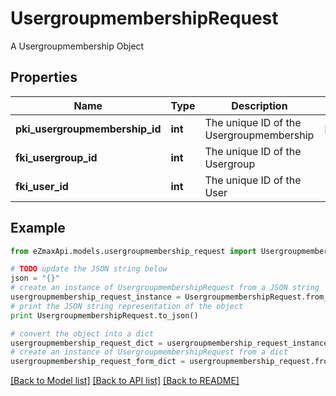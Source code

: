 # UsergroupmembershipRequest

A Usergroupmembership Object

## Properties

Name | Type | Description | Notes
------------ | ------------- | ------------- | -------------
**pki_usergroupmembership_id** | **int** | The unique ID of the Usergroupmembership | [optional] 
**fki_usergroup_id** | **int** | The unique ID of the Usergroup | 
**fki_user_id** | **int** | The unique ID of the User | 

## Example

```python
from eZmaxApi.models.usergroupmembership_request import UsergroupmembershipRequest

# TODO update the JSON string below
json = "{}"
# create an instance of UsergroupmembershipRequest from a JSON string
usergroupmembership_request_instance = UsergroupmembershipRequest.from_json(json)
# print the JSON string representation of the object
print UsergroupmembershipRequest.to_json()

# convert the object into a dict
usergroupmembership_request_dict = usergroupmembership_request_instance.to_dict()
# create an instance of UsergroupmembershipRequest from a dict
usergroupmembership_request_form_dict = usergroupmembership_request.from_dict(usergroupmembership_request_dict)
```
[[Back to Model list]](../README.md#documentation-for-models) [[Back to API list]](../README.md#documentation-for-api-endpoints) [[Back to README]](../README.md)


